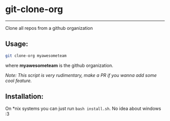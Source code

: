 # git-clone-org
---
Clone all repos from a github organization

## Usage:
```bash
git clone-org myawesometeam
```
where **myawesometeam** is the github organization.

_Note: This script is very rudimentary, make a PR if you wanna add some cool feature._

## Installation:
On \*nix systems you can just run `bash install.sh`. No idea about windows :3
